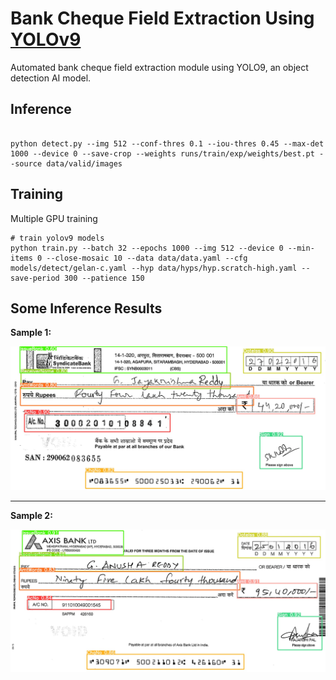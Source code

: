 # Bank Cheque Field Extraction Using [YOLOv9](https://arxiv.org/abs/2402.13616)
Automated bank cheque field extraction module using YOLO9, an object detection AI model.

## Inference

``` shell

python detect.py --img 512 --conf-thres 0.1 --iou-thres 0.45 --max-det 1000 --device 0 --save-crop --weights runs/train/exp/weights/best.pt --source data/valid/images

```

<!-- You will get the results:

```
 Average Precision  (AP) @[ IoU=0.50:0.95 | area=   all | maxDets=100 ] = 0.530
 Average Precision  (AP) @[ IoU=0.50      | area=   all | maxDets=100 ] = 0.702
 Average Precision  (AP) @[ IoU=0.75      | area=   all | maxDets=100 ] = 0.578
 Average Precision  (AP) @[ IoU=0.50:0.95 | area= small | maxDets=100 ] = 0.362
 Average Precision  (AP) @[ IoU=0.50:0.95 | area=medium | maxDets=100 ] = 0.585
 Average Precision  (AP) @[ IoU=0.50:0.95 | area= large | maxDets=100 ] = 0.693
 Average Recall     (AR) @[ IoU=0.50:0.95 | area=   all | maxDets=  1 ] = 0.392
 Average Recall     (AR) @[ IoU=0.50:0.95 | area=   all | maxDets= 10 ] = 0.652
 Average Recall     (AR) @[ IoU=0.50:0.95 | area=   all | maxDets=100 ] = 0.702
 Average Recall     (AR) @[ IoU=0.50:0.95 | area= small | maxDets=100 ] = 0.541
 Average Recall     (AR) @[ IoU=0.50:0.95 | area=medium | maxDets=100 ] = 0.760
 Average Recall     (AR) @[ IoU=0.50:0.95 | area= large | maxDets=100 ] = 0.844
``` -->


## Training

<!-- Single GPU training

``` shell
# train yolov9 models
python train_dual.py --workers 8 --device 0 --batch 16 --data data/data.yaml --img 640 --cfg models/detect/yolov9-c.yaml --weights '' --name yolov9-c --hyp hyp.scratch-high.yaml --min-items 0 --epochs 500 --close-mosaic 15

# train gelan models
# python train.py --workers 8 --device 0 --batch 32 --data data/coco.yaml --img 640 --cfg models/detect/gelan-c.yaml --weights '' --name gelan-c --hyp hyp.scratch-high.yaml --min-items 0 --epochs 500 --close-mosaic 15
``` -->

Multiple GPU training

``` shell
# train yolov9 models
python train.py --batch 32 --epochs 1000 --img 512 --device 0 --min-items 0 --close-mosaic 10 --data data/data.yaml --cfg models/detect/gelan-c.yaml --hyp data/hyps/hyp.scratch-high.yaml --save-period 300 --patience 150
```

## Some Inference Results

**Sample 1:**

![Sample for Syndicate Bank](runs/detect/exp_4_1002_images/Cheque002.jpg)

---

**Sample 2:**

![Sample for Axis Bank](runs/detect/exp_4_1002_images/Cheque034.jpg)